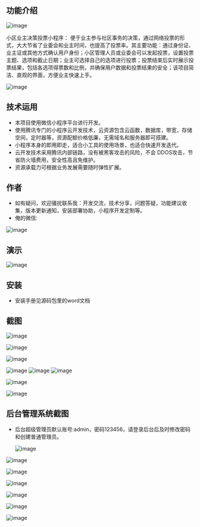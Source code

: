 ## 功能介绍 

![image](https://github.com/user-attachments/assets/448defac-3719-44e2-b5ea-171c6b7796d0)

 小区业主决策投票小程序： 便于业主参与社区事务的决策，通过网络投票的形式，大大节省了业委会和业主时间，也提高了投票率。其主要功能：通过身份证、业主证或其他方式确认用户身份；小区管理人员或业委会可以发起投票，设置投票主题、选项和截止日期；业主可选择自己的选项进行投票；投票结束后实时展示投票结果，包括各选项得票数和比例，并确保用户数据和投票结果的安全；该项目简洁、直观的界面，方便业主快速上手。

![image](https://github.com/user-attachments/assets/19a1bcd1-02bf-47b4-be42-f8bac189f546)

## 技术运用
- 本项目使用微信小程序平台进行开发。
- 使用腾讯专门的小程序云开发技术，云资源包含云函数，数据库，带宽，存储空间，定时器等，资源配额价格低廉，无需域名和服务器即可搭建。
- 小程序本身的即用即走，适合小工具的使用场景，也适合快速开发迭代。
- 云开发技术采用腾讯内部链路，没有被黑客攻击的风险，不会 DDOS攻击，节省防火墙费用，安全性高且免维护。
- 资源承载力可根据业务发展需要随时弹性扩展。  



## 作者
- 如有疑问，欢迎骚扰联系我：开发交流，技术分享，问题答疑，功能建议收集，版本更新通知，安装部署协助，小程序开发定制等。
- 俺的微信: 
 
![image](https://github.com/user-attachments/assets/fa57ab68-306c-4669-a0b8-1f6ea219f481)



## 演示 
 
![image](https://github.com/user-attachments/assets/4d318260-db87-4697-9443-7d614b1ac11c)

## 安装

- 安装手册见源码包里的word文档 

## 截图
![image](https://github.com/user-attachments/assets/e31ff4b9-f922-4de6-bf96-4d4abac7f7ad)

![image](https://github.com/user-attachments/assets/2bd60143-5bc7-418b-80ea-c6b1e345d354)

![image](https://github.com/user-attachments/assets/78b55e4e-5918-4a2a-bca0-fe0e470f0a7c)

![image](https://github.com/user-attachments/assets/3247157e-df8f-4f60-bfa2-13ba1e62b708)
![image](https://github.com/user-attachments/assets/3b271b63-b72c-4a33-8afc-f4e829880d21)
![image](https://github.com/user-attachments/assets/fdd72efd-11d9-4caf-93db-136478762260)

![image](https://github.com/user-attachments/assets/5a1a7fce-e1ad-420b-b9e2-3e950778a991)

![image](https://github.com/user-attachments/assets/556d8506-b475-46fe-a898-89a429f1424b)

 

## 后台管理系统截图 
- 后台超级管理员默认账号:admin，密码123456，请登录后台后及时修改密码和创建普通管理员。

  ![image](https://github.com/user-attachments/assets/7d027a33-f8d9-4e42-a798-60267467d04b)

![image](https://github.com/user-attachments/assets/b2028023-2445-47c6-9113-4656362b6308)

![image](https://github.com/user-attachments/assets/6f1d49d1-569a-4934-8095-bc8ac60d2086)


![image](https://github.com/user-attachments/assets/253b3a1f-9bea-4cd7-8712-3a6f1b7b55d3)

![image](https://github.com/user-attachments/assets/5234da1d-848f-46a8-8c18-483e53a6bcd5)

![image](https://github.com/user-attachments/assets/491d6da1-9efb-4669-81bf-23eb86ebadb5)


![image](https://github.com/user-attachments/assets/a7ce45c9-3cbd-47d2-9150-53bad40dec7d)




  

